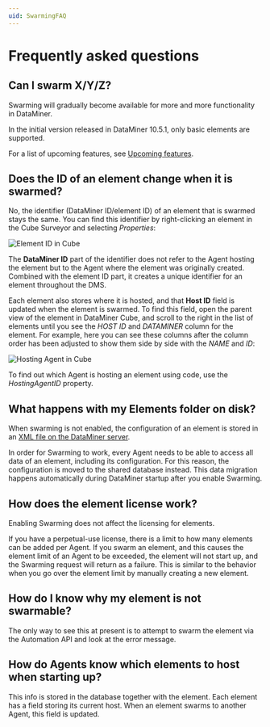 ```yaml
---
uid: SwarmingFAQ
---
```


# Frequently asked questions

## Can I swarm X/Y/Z?

Swarming will gradually become available for more and more functionality in DataMiner.

In the initial version released in DataMiner 10.5.1, only basic elements are supported.

For a list of upcoming features, see [Upcoming features](xref:Swarming#upcoming-features).

## Does the ID of an element change when it is swarmed?

No, the identifier (DataMiner ID/element ID) of an element that is swarmed stays the same. You can find this identifier by right-clicking an element in the Cube Surveyor and selecting *Properties*:

![Element ID in Cube](~/dataminer/images/Swarming_FAQ_DataMinerID.png)

The **DataMiner ID** part of the identifier does not refer to the Agent hosting the element but to the Agent where the element was originally created. Combined with the element ID part, it creates a unique identifier for an element throughout the DMS.

Each element also stores where it is hosted, and that **Host ID** field is updated when the element is swarmed. To find this field, open the parent view of the element in DataMiner Cube, and scroll to the right in the list of elements until you see the *HOST ID* and *DATAMINER* column for the element. For example, here you can see these columns after the column order has been adjusted to show them side by side with the *NAME* and *ID*:

![Hosting Agent in Cube](~/dataminer/images/Swarming_FAQ_HostingAgentCube.png)

To find out which Agent is hosting an element using code, use the *HostingAgentID* property.

## What happens with my Elements folder on disk?

When swarming is not enabled, the configuration of an element is stored in an [XML file on the DataMiner server](xref:Elements1).

In order for Swarming to work, every Agent needs to be able to access all data of an element, including its configuration. For this reason, the configuration is moved to the shared database instead. This data migration happens automatically during DataMiner startup after you enable Swarming.

## How does the element license work?

Enabling Swarming does not affect the licensing for elements.

If you have a perpetual-use license, there is a limit to how many elements can be added per Agent. If you swarm an element, and this causes the element limit of an Agent to be exceeded, the element will not start up, and the Swarming request will return as a failure. This is similar to the behavior when you go over the element limit by manually creating a new element.

## How do I know why my element is not swarmable?

The only way to see this at present is to attempt to swarm the element via the Automation API and look at the error message.

## How do Agents know which elements to host when starting up?

This info is stored in the database together with the element. Each element has a field storing its current host. When an element swarms to another Agent, this field is updated.

